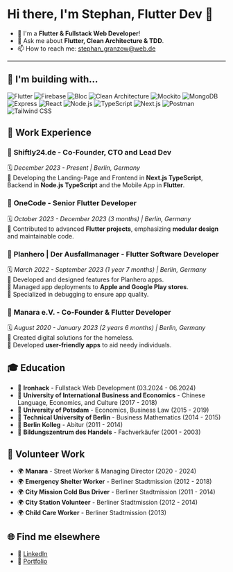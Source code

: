 # Hi there, I'm **Stephan**, Flutter Dev 👋

- 🌱 I'm a **Flutter & Fullstack Web Developer**!
- 💬 Ask me about **Flutter, Clean Architecture & TDD**.
- 📫 How to reach me: [stephan_granzow@web.de](mailto:stephan_granzow@web.de)

---
## 🔨 I'm building with...

![Flutter](https://img.shields.io/badge/-Flutter-02569B?logo=flutter&logoColor=white&style=for-the-badge)
![Firebase](https://img.shields.io/badge/-Firebase-FFCA28?logo=firebase&logoColor=white&style=for-the-badge)
![Bloc](https://img.shields.io/badge/-Flutter%20Bloc-087E8B?logo=bloc&logoColor=white&style=for-the-badge)
![Clean Architecture](https://img.shields.io/badge/-Clean%20Architecture-4CAF50?style=for-the-badge)
![Mockito](https://img.shields.io/badge/-Mockito-FFCA28?logo=mockito&logoColor=white&style=for-the-badge)
![MongoDB](https://img.shields.io/badge/-MongoDB-47A248?logo=mongodb&logoColor=white&style=for-the-badge)
![Express](https://img.shields.io/badge/-Express-000000?logo=express&logoColor=white&style=for-the-badge)
![React](https://img.shields.io/badge/-React-61DAFB?logo=react&logoColor=white&style=for-the-badge)
![Node.js](https://img.shields.io/badge/-Node.js-339933?logo=nodedotjs&logoColor=white&style=for-the-badge)
![TypeScript](https://img.shields.io/badge/-TypeScript-007ACC?logo=typescript&logoColor=white&style=for-the-badge)
![Next.js](https://img.shields.io/badge/-Next.js-000000?logo=nextdotjs&logoColor=white&style=for-the-badge)
![Postman](https://img.shields.io/badge/-Postman-FF6C37?logo=postman&logoColor=white&style=for-the-badge)
![Tailwind CSS](https://img.shields.io/badge/-Tailwind%20CSS-38B2AC?logo=tailwind-css&logoColor=white&style=for-the-badge)
     

## 🚀 **Work Experience**

### 💼 **Shiftly24.de** - Co-Founder, CTO and Lead Dev  
🗓️ *December 2023 - Present | Berlin, Germany*  
🔹 Developing the Landing-Page and Frontend in **Next.js TypeScript**, Backend in **Node.js TypeScript** and the Mobile App in **Flutter**.

### 💼 **OneCode** - Senior Flutter Developer  
🗓️ *October 2023 - December 2023 (3 months) | Berlin, Germany*  
🔹 Contributed to advanced **Flutter projects**, emphasizing **modular design** and maintainable code.

### 💼 **Planhero | Der Ausfallmanager** - Flutter Software Developer  
🗓️ *March 2022 - September 2023 (1 year 7 months) | Berlin, Germany*  
🔹 Developed and designed features for Planhero apps.  
🔹 Managed app deployments to **Apple and Google Play stores**.  
🔹 Specialized in debugging to ensure app quality.

### 💼 **Manara e.V.** - Co-Founder & Flutter Developer  
🗓️ *August 2020 - January 2023 (2 years 6 months) | Berlin, Germany*  
🔹 Created digital solutions for the homeless.  
🔹 Developed **user-friendly apps** to aid needy individuals.


## 🎓 **Education**

- 🏫 **Ironhack** - Fullstack Web Development (03.2024 - 06.2024)  
- 🏫 **University of International Business and Economics** - Chinese Language, Economics, and Culture (2017 - 2018)  
- 🏫 **University of Potsdam** - Economics, Business Law (2015 - 2019)  
- 🏫 **Technical University of Berlin** - Business Mathematics (2014 - 2015)  
- 🏫 **Berlin Kolleg** - Abitur (2011 - 2014)  
- 🏫 **Bildungszentrum des Handels** - Fachverkäufer (2001 - 2003)

## 💪 **Volunteer Work**

- 🌍 **Manara** - Street Worker & Managing Director (2020 - 2024)  
- 🌍 **Emergency Shelter Worker** - Berliner Stadtmission (2012 - 2018)  
- 🌍 **City Mission Cold Bus Driver** - Berliner Stadtmission (2011 - 2014)  
- 🌍 **City Station Volunteer** - Berliner Stadtmission (2012 - 2014)  
- 🌍 **Child Care Worker** - Berliner Stadtmission (2013)

## 🌐 **Find me elsewhere**

- 🔗 [LinkedIn](https://www.linkedin.com/in/stephan-g-780016b4)  
- 🔗 [Portfolio](https://www.stephan-granzow.com/)

